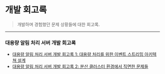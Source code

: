 # 개발 회고록

> 개발하며 경험했던 문제 상황들에 대한 회고록.
---
### 대용량 알림 처리 서버 개발 회고록
- [대용량 알림 처리 서버 개발 회고록 1: 대용량 처리를 위한 이벤트 스트리밍 아키텍쳐 설계](https://github.com/KyumKyum/DEV_SALAD/blob/main/retrospect/massNotifier_architecture.md)
- [대용량 알림 처리 서버 개발 회고록 2: 분산 클러스터 환경에서 직면한 문제들](https://github.com/KyumKyum/DEV_SALAD/blob/main/retrospect/massNotifier_problem.md)